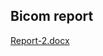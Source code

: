 ## Bicom report
[Report-2.docx](https://github.com/malharpkulkarni/Module3_Group24/files/8236786/Report-2.docx)